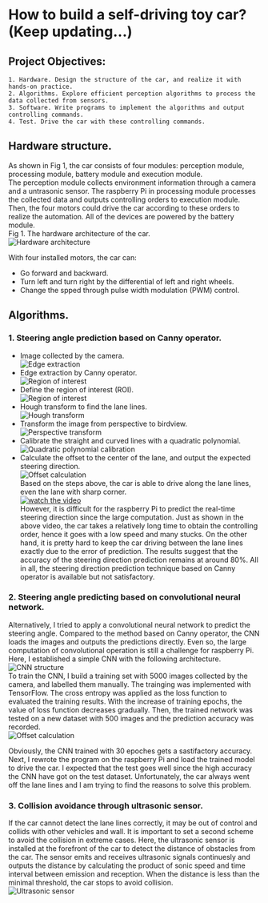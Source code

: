 # How to build a self-driving toy car? (Keep updating...)


## Project Objectives:  
    1. Hardware. Design the structure of the car, and realize it with hands-on practice.  
    2. Algorithms. Explore efficient perception algorithms to process the data collected from sensors.  
    3. Software. Write programs to implement the algorithms and output controlling commands.  
    4. Test. Drive the car with these controlling commands.  


## Hardware structure.  
As shown in Fig 1, the car consists of four modules: perception module, processing module, battery module and execution module.  
The perception module collects environment information through a camera and a untrasonic sensor. The raspberry Pi in processing module processes the collected data and outputs controlling orders to execution module. Then, the four motors could drive the car according to these orders to realize the automation. All of the devices are powered by the battery module.  
Fig 1. The hardware architecture of the car.  
![Hardware architecture](https://github.com/Key1994/self_driving_toy_car/blob/master/Graphs/Hardware%20architecture.png)

With four installed motors, the car can:  
* Go forward and backward.  
* Turn left and turn right by the differential of left and right wheels.  
* Change the spped through pulse width modulation (PWM) control.  


## Algorithms.  

### 1. Steering angle prediction based on Canny operator.  

* Image collected by the camera.  
![Edge extraction](https://github.com/Key1994/self_driving_toy_car/blob/master/Graphs/Fig2.png)
* Edge extraction by Canny operator.  
![Region of interest](https://github.com/Key1994/self_driving_toy_car/blob/master/Graphs/Fig3.png)
* Define the region of interest (ROI).  
![Region of interest](https://github.com/Key1994/self_driving_toy_car/blob/master/Graphs/Fig4.png)
* Hough transform to find the lane lines.  
![Hough transform](https://github.com/Key1994/self_driving_toy_car/blob/master/Graphs/Fig9.png)
* Transform the image from perspective to birdview.  
![Perspective transform](https://github.com/Key1994/self_driving_toy_car/blob/master/Graphs/Fig5.png)
* Calibrate the straight and curved lines with a quadratic polynomial.  
![Quadratic polynomial calibration](https://github.com/Key1994/self_driving_toy_car/blob/master/Graphs/Fig6.png)
* Calculate the offset to the center of the lane, and output the expected steering direction.  
![Offset calculation](https://github.com/Key1994/self_driving_toy_car/blob/master/Graphs/Fig7.png)  
Based on the steps above, the car is able to drive along the lane lines, even the lane with sharp corner.  
[![watch the video](https://github.com/Key1994/self_driving_toy_car/blob/master/Graphs/Fig11.png)](https://www.youtube.com/watch?v=r_8ARWHHu6c&feature=youtu.be)  
However, it is difficult for the raspberry Pi to predict the real-time steering direction since the large computation. Just as shown in the above video, the car takes a relatively long time to obtain the controlling order, hence it goes with a low speed and many stucks. On the other hand, it is pretty hard to keep the car driving between the lane lines exactly due to the error of prediction. The results suggest that the accuracy of the steering direction prediction remains at around 80%. All in all, the steering direction prediction technique based on Canny operator is available but not satisfactory.  

### 2. Steering angle predicting based on convolutional neural network.  

Alternatively, I tried to apply a convolutional neural network to predict the steering angle. Compared to the method based on Canny operator, the CNN loads the images and outputs the predictions directly. Even so, the large computation of convolutional operation is still a challenge for raspberry Pi. Here, I established a simple CNN with the following architecture.  
![CNN structure](https://github.com/Key1994/self_driving_toy_car/blob/master/Graphs/Fig12.png)  
To train the CNN, I build a training set with 5000 images collected by the camera, and labelled them manually. The trainging was implemented with TensorFlow. The cross entropy was applied as the loss function to evaluated the training results. With the increase of training epochs, the value of loss function decreases gradually. Then, the trained network was tested on a new dataset with 500 images and the prediction accuracy was recorded.  
![Offset calculation](https://github.com/Key1994/self_driving_toy_car/blob/master/Graphs/Fig8.png)  

Obviously, the CNN trained with 30 epoches gets a sastifactory accuracy. Next, I rewrote the program on the raspberry Pi and load the trained model to drive the car. I expected that the test goes well since the high accuracy the CNN have got on the test dataset. Unfortunately, the car always went off the lane lines and I am trying to find the reasons to solve this problem.   


### 3. Collision avoidance through ultrasonic sensor.
If the car cannot detect the lane lines correctly, it may be out of control and collids with other vehicles and wall. It is important to set a second scheme to avoid the collision in extreme cases. Here, the ultrasonic sensor is installed at the forefront of the car to detect the distance of obstacles from the car. The sensor emits and receives ultrasonic signals continuesly and outputs the distance by calculating the product of sonic speed and time interval between emission and reception. When the distance is less than the minimal threshold, the car stops to avoid collision.  
![Ultrasonic sensor](https://github.com/Key1994/self_driving_toy_car/blob/master/Graphs/Fig13.png) 
